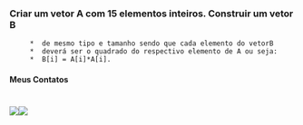 ###    Criar um vetor A com 15 elementos inteiros. Construir um vetor B
		 *  de mesmo tipo e tamanho sendo que cada elemento do vetorB
		 *  deverá ser o quadrado do respectivo elemento de A ou seja: 
		 *  B[i] = A[i]*A[i].

#### Meus Contatos
# <a href = "mailto:joaodedeusrsfilho@gmail.com"><img src="https://img.shields.io/badge/-Gmail-%23333?style=for-the-badge&logo=gmail&logoColor=white" target="_blank"></a><a href="https://www.linkedin.com/in/joaodedeusrsfilho" target="_blank"><img src="https://img.shields.io/badge/-LinkedIn-%230077B5?style=for-the-badge&logo=linkedin&logoColor=white" target="_blank"></a> 
